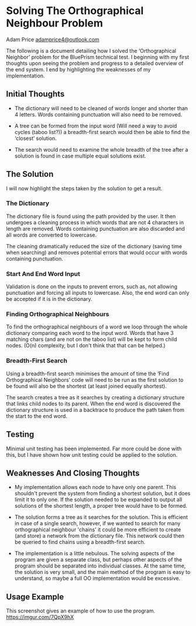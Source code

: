 # Solving The Orthographical Neighbour Problem
Adam Price
adamprice4@outlook.com

The following is a document detailing how I solved the ‘Orthographical Neighbor’ problem for the BluePrism technical test. I beginning with my first thoughts upon seeing the problem and progress to a detailed overview of the end system. I end by highlighting the weaknesses of my implementation. 

## Initial Thoughts

 - The dictionary will need to be cleaned of words longer and shorter than 4 letters. Words containing punctuation will also need to be removed. 

 - A tree can be formed from the input word (Will need a way to avoid cycles (taboo list?)) a breadth-first search would then be able to find the ‘closest’ solution. 

 - The search would need to examine the whole breadth of the tree after a solution is found in case multiple equal solutions exist. 

## The Solution

I will now highlight the steps taken by the solution to get a result. 

### The Dictionary
The dictionary file is found using the path provided by the user. It then undergoes a cleaning process in which words that are not 4 characters in length are removed. Words containing punctuation are also discarded and all words are converted to lowercase. 

The cleaning dramatically reduced the size of the dictionary (saving time when searching) and removes potential errors that would occur with words containing punctuation.

### Start And End Word Input
Validation is done on the inputs to prevent errors, such as, not allowing punctuation and forcing all inputs to lowercase. Also, the end word can only be accepted if it is in the dictionary.

### Finding Orthographical Neighbours

To find the orthographical neighbours of a word we loop through the whole dictionary comparing each word to the input word. Words that have 3 matching chars (and are not on the taboo list) will be kept to form child nodes. (O(n) complexity, but I don't think that that can be helped.)

### Breadth-First Search

Using a breadth-first search minimises the amount of time the ‘Find Orthographical Neighbors’ code will need to be run as the first solution to be found will also be the shortest (at least joined equally shortest).

The search creates a tree as it searches by creating a dictionary structure that links child nodes to its parent. When the end word is discovered the dictionary structure is used in a backtrace to produce the path taken from the start to the end word.

## Testing 
Minimal unit testing has been implemented. Far more could be done with this, but I have shown how unit testing could be applied to the solution.  


## Weaknesses And Closing Thoughts
- My implementation allows each node to have only one parent. This shouldn't prevent the system from finding a shortest solution, but it does limit it to only one. If the solution needed to be expanded to output all solutions of the shortest length, a proper tree would have to be formed. 

- The solution forms a tree as it searches for the solution. This is efficient in case of a single search, however, if we wanted to search for many orthographical neighbour 'chains'  it could be more efficient to create (and store) a network from the dictionary file. This network could then be queried to find chains using a breadth-first search. 

- The implementation is a little nebulous. The solving aspects of the program are given a separate class, but perhaps other aspects of the program should be separated into individual classes. At the same time, the solution is very small, and the main method of the program is easy to understand, so maybe a full OO implementation would be excessive. 

## Usage Example
This screenshot gives an example of how to use the program. 
https://imgur.com/7QpX9hX
